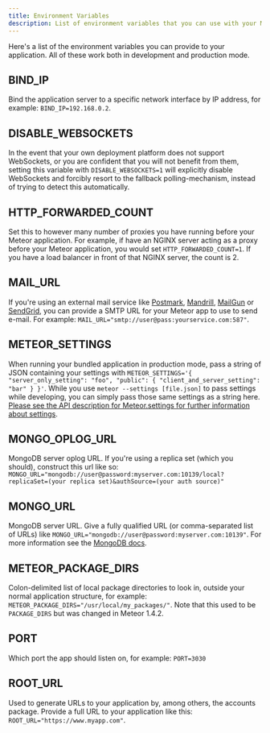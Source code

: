 ```yaml
---
title: Environment Variables
description: List of environment variables that you can use with your Meteor application.
---
```


Here's a list of the environment variables you can provide to your application. All of these work both in development and production mode.

<h2 id="BIND_IP">BIND_IP</h2>

Bind the application server to a specific network interface by IP address, for example: `BIND_IP=192.168.0.2`.

<h2 id="DISABLE_WEBSOCKETS">DISABLE_WEBSOCKETS</h2>

In the event that your own deployment platform does not support WebSockets, or you are confident that you will not benefit from them, setting this variable with `DISABLE_WEBSOCKETS=1` will explicitly disable WebSockets and forcibly resort to the fallback polling-mechanism, instead of trying to detect this automatically.

<h2 id="HTTP_FORWARDED_COUNT">HTTP_FORWARDED_COUNT</h2>

Set this to however many number of proxies you have running before your Meteor application. For example, if have an NGINX server acting as a proxy before your Meteor application, you would set `HTTP_FORWARDED_COUNT=1`. If you have a load balancer in front of that NGINX server, the count is 2.

<h2 id="MAIL_URL">MAIL_URL</h2>

If you're using an external mail service like [Postmark](https://www.postmarkapp.com), [Mandrill](https://www.mandrillapp.com), [MailGun](https://www.mailgun.com) or [SendGrid](https://www.sendgrid.net), you can provide a SMTP URL for your Meteor app to use to send e-mail. For example: `MAIL_URL="smtp://user@pass:yourservice.com:587"`.

<h2 id="METEOR_SETTINGS">METEOR_SETTINGS</h2>

When running your bundled application in production mode, pass a string of JSON containing your settings with `METEOR_SETTINGS='{ "server_only_setting": "foo", "public": { "client_and_server_setting": "bar" } }'`. While you use `meteor --settings [file.json]` to pass settings while developing, you can simply pass those same settings as a string here. [Please see the API description for Meteor.settings for further information about settings](http://docs.meteor.com/api/core.html#Meteor-settings). 

<h2 id="MONGO_OPLOG_URL">MONGO_OPLOG_URL</h2>

MongoDB server oplog URL. If you're using a replica set (which you should), construct this url like so: `MONGO_URL="mongodb://user@password:myserver.com:10139/local?replicaSet=(your replica set)&authSource=(your auth source)"`

<h2 id="MONGO_URL">MONGO_URL</h2>

MongoDB server URL. Give a fully qualified URL (or comma-separated list of URLs) like `MONGO_URL="mongodb://user@password:myserver.com:10139"`. For more information see the [MongoDB docs](https://docs.mongodb.com/manual/reference/connection-string/).

<h2 id="METEOR_PACKAGE_DIRS">METEOR_PACKAGE_DIRS</h2>

Colon-delimited list of local package directories to look in, outside your normal application structure, for example: `METEOR_PACKAGE_DIRS="/usr/local/my_packages/"`. Note that this used to be `PACKAGE_DIRS` but was changed in Meteor 1.4.2.

<h2 id="PORT">PORT</h2>

Which port the app should listen on, for example: `PORT=3030`

<h2 id="ROOT_URL">ROOT_URL</h2>

Used to generate URLs to your application by, among others, the accounts package. Provide a full URL to your application like this: `ROOT_URL="https://www.myapp.com"`. 
